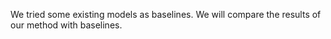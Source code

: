 We tried some existing models as baselines. We will compare the results of our method with baselines.
